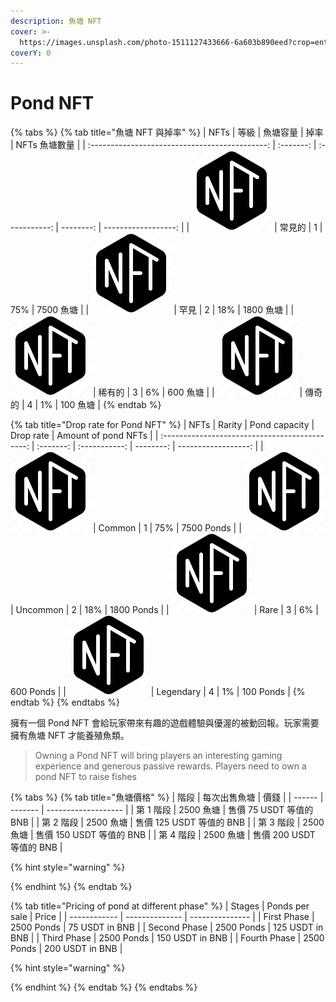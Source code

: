 ```yaml
---
description: 魚塘 NFT
cover: >-
  https://images.unsplash.com/photo-1511127433666-6a603b890eed?crop=entropy&cs=srgb&fm=jpg&ixid=MnwxOTcwMjR8MHwxfHNlYXJjaHw2fHxwb25kfGVufDB8fHx8MTY0MDc4ODcwOQ&ixlib=rb-1.2.1&q=85
coverY: 0
---
```


# Pond NFT

{% tabs %}
{% tab title="魚塘 NFT 與掉率" %}
| NFTs                                           | 等級       | 魚塘容量      | 掉率       | NFTs 魚塘數量 |
| :--------------------------------------------: | :-------: | :-----------: | --------: | ------------------: |
| ![](../../.gitbook/assets/nft.png) | 常見的     | 1             | 75%       |   7500 魚塘 |
| ![](../../.gitbook/assets/nft.png) | 罕見       | 2             | 18%       |   1800 魚塘 |
| ![](../../.gitbook/assets/nft.png) | 稀有的     | 3             |  6%       |    600 魚塘 |
| ![](../../.gitbook/assets/nft.png) | 傳奇的     | 4             |  1%       |    100 魚塘 |
{% endtab %}

{% tab title="Drop rate for Pond NFT" %}
| NFTs                                           | Rarity    | Pond capacity | Drop rate | Amount of pond NFTs |
| :--------------------------------------------: | :-------: | :-----------: | --------: | ------------------: |
| ![](../../.gitbook/assets/nft.png) | Common    | 1             | 75%       | 7500 Ponds          |
| ![](../../.gitbook/assets/nft.png) | Uncommon  | 2             | 18%       | 1800 Ponds          |
| ![](../../.gitbook/assets/nft.png) | Rare      | 3             | 6%        | 600 Ponds           |
| ![](../../.gitbook/assets/nft.png) | Legendary | 4             | 1%        | 100 Ponds           |
{% endtab %}
{% endtabs %}

擁有一個 Pond NFT 會給玩家帶來有趣的遊戲體驗與優渥的被動回報。玩家需要擁有魚塘 NFT 才能養殖魚類。

> Owning a Pond NFT will bring players an interesting gaming experience and generous passive rewards. Players need to own a pond NFT to raise fishes



{% tabs %}
{% tab title="魚塘價格" %}
| 階段     | 每次出售魚塘  | 價錢                  |
| ------ | ------- | ------------------- |
| 第 1 階段 | 2500 魚塘 | 售價 75 USDT 等值的 BNB  |
| 第 2 階段 | 2500 魚塘 | 售價 125 USDT 等值的 BNB |
| 第 3 階段 | 2500 魚塘 | 售價 150 USDT 等值的 BNB |
| 第 4 階段 | 2500 魚塘 | 售價 200 USDT 等值的 BNB |

{% hint style="warning" %}

{% endhint %}
{% endtab %}

{% tab title="Pricing of pond at different phase" %}
| Stages       | Ponds per sale | Price           |
| ------------ | -------------- | --------------- |
| First Phase  | 2500 Ponds     | 75 USDT in BNB  |
| Second Phase | 2500 Ponds     | 125 USDT in BNB |
| Third Phase  | 2500 Ponds     | 150 USDT in BNB |
| Fourth Phase | 2500 Ponds     | 200 USDT in BNB |

{% hint style="warning" %}

{% endhint %}
{% endtab %}
{% endtabs %}
